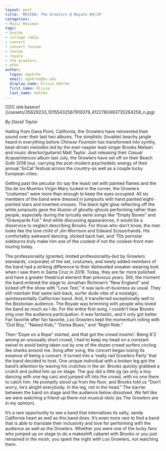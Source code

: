 ```yaml
---
layout: post
title: 'REVIEW: The Growlers @ Royale 09/19'
categories:
- Music Reviews
tags:
- boston
- college radio
- concert
- concert review
- review
- royale
- the growlers
- wtbu
author:
  login: ogehrke
  email: ogehrke@bu.edu
  display_name: Olivia Gehrke
  first_name: Olivia
  last_name: Gehrke
---
```

![]({{ site.baseurl }}/assets/35629233_10155432567910079_4122780493735264256_n.jpg)

_By David Taylor_

Hailing from Dana Point, California, the Growlers have reinvented their sound over their last two albums. The simplistic (lovable) beachy jangle heard in everything before _Chinese Fountain_ has transformed into synthy, beat-driven melodies led by the ever-raspier lead-singer Brooks Nielsen and music director/guitarist Matt Taylor. Just releasing their _Casual Acquaintances_ album last July, the Growlers have set off on their Beach Goth 2018 tour, carrying the post-modern psychedelic energy of their annual ‘SoCal’ festival across the country–as well as a couple lucky European cities.

Getting past the peculiar (to say the least) set with painted flames and the Dia de los Muertos Virgin Mary tucked in the corner, the Growlers “costumes” were more than enough to keep the eyes occupied. All six members of the band were dressed in jumpsuits with hand painted eight-pointed stars and inverted crosses. The black light glow reflecting off the white jumpsuits gave the illusion of ghostly-ghouls performing rather than people, especially during the lyrically eerie songs like “Empty Bones” and “Graveyards Full.” And while discussing appearances, it would be a disservice to neglect describing Brooks. For those who don’t know, the man looks like the love child of Jim Morrison and Edward Scissorhands. His comfortably awkward dancing, slicked back hair, and ‘70s pornstar sideburns truly make him one of the coolest–if not _the_ coolest–front men touring today.

The professionality (granted, limited professionality–but by Growlers standards, corporate) of the set, costumes, and newly added members of the band had a striking difference to their disheveled sneaker-wearing look when I saw them in Santa Cruz in 2016. Today, they are far more polished and have a greater theatrical element than previous years. Still, the moment the band entered the stage to Jonathan Richman’s “New England” and kicked off the show with “Love Test,” it was lack-of-business as usual. They still maintain that same laid-back, surfer dude vibe of a nostalgic, quintessentially Californian band. And, it transferred exceptionally well to the Bostonian audience. The Royale was brimming with people who loved the band as much as I do. For the entire first song, I couldn’t hear Brooks sing over the audience participation. It was fantastic, and it only got better. Fan favorite after fan favorite, _Los_ Growlers kept the momentum rolling with “Dull Boy,” “Naked Kids,” “Derka Blues,” and “Night Ride.”

Then “Dope on a Rope” started, and that got the crowd moshin’. Being 6’2 among an unusually short crowd, I had to keep my head on a constant swivel to avoid being taken out by one of the dozen crowd surfers circling like sharks around me. Song after song, the concert began losing its essence of being a concert. It turned into a ‘really rad Growlers Party’ that the band decided to host. One unique individual with a broken leg got the band’s attention by waving his crutches in the air. Brooks quickly grabbed a crutch and pulled him up on stage. The guy did a little jig (as only a boy dancing with one leg can) and jumped off into the crowd, with no one there to catch him. He promptly stood up from the floor, and Brooks told us “Don’t worry, he’s alright everybody. In the leg, not in the head.” The barrier between the band on stage and the audience below dissolved. We felt like we were watching a friend up there–not musical idols (as The Growlers are in my opinion).

It’s a rare opportunity to see a band that internalizes its salty, sandy California heart as well as this band does. It’s even more rare to find a band that is able to translate their inclusivity and love for performing with the audience as well as the Growlers. Whether you were one of the lucky fans who jumped up on stage to do a makeshift cabaret with Brooks or you just remained in the mosh, you spent the night _with_ Los Growlers, not watching them.